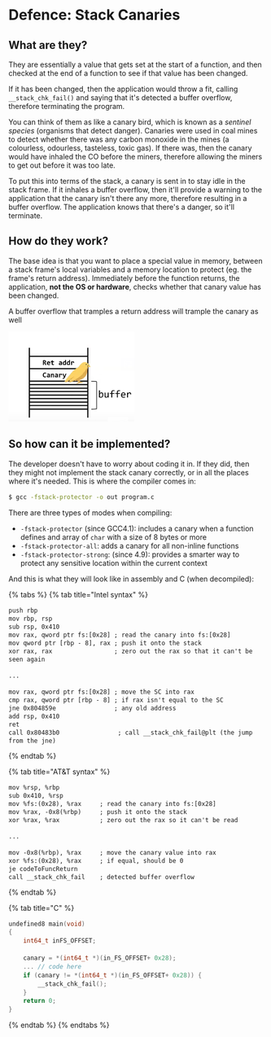 # Defence: Stack Canaries

## What are they?

They are essentially a value that gets set at the start of a function, and then checked at the end of a function to see if that value has been changed.

If it has been changed, then the application would throw a fit, calling `__stack_chk_fail()` and saying that it's detected a buffer overflow, therefore terminating the program.

You can think of them as like a canary bird, which is known as a _sentinel species_ \(organisms that detect danger\). Canaries were used in coal mines to detect whether there was any carbon monoxide in the mines \(a colourless, odourless, tasteless, toxic gas\). If there was, then the canary would have inhaled the CO before the miners, therefore allowing the miners to get out before it was too late.

To put this into terms of the stack, a canary is sent in to stay idle in the stack frame. If it inhales a buffer overflow, then it'll provide a warning to the application that the canary isn't there any more, therefore resulting in a buffer overflow. The application knows that there's a danger, so it'll terminate.

## How do they work?

The base idea is that you want to place a special value in memory, between a stack frame's local variables and a memory location to protect \(eg. the frame's return address\). Immediately before the function returns, the application, **not the OS or hardware**, checks whether that canary value has been changed.

A buffer overflow that tramples a return address will trample the canary as well

![](../../../.gitbook/assets/stack_canary.png)

## So how can it be implemented?

The developer doesn't have to worry about coding it in. If they did, then they might not implement the stack canary correctly, or in all the places where it's needed. This is where the compiler comes in:

```bash
$ gcc -fstack-protector -o out program.c
```

There are three types of modes when compiling:

* `-fstack-protector` \(since GCC4.1\): includes a canary when a function defines and array of `char` with a size of 8 bytes or more
* `-fstack-protector-all`: adds a canary for all non-inline functions
* `-fstack-protector-strong`: \(since 4.9\): provides a smarter way to protect any sensitive location within the current context

And this is what they will look like in assembly and C \(when decompiled\):

{% tabs %}
{% tab title="Intel syntax" %}
```text
push rbp
mov rbp, rsp
sub rsp, 0x410
mov rax, qword ptr fs:[0x28] ; read the canary into fs:[0x28]
mov qword ptr [rbp - 8], rax ; push it onto the stack
xor rax, rax                 ; zero out the rax so that it can't be seen again

...

mov rax, qword ptr fs:[0x28] ; move the SC into rax
cmp rax, qword ptr [rbp - 8] ; if rax isn't equal to the SC
jne 0x804859e                ; any old address
add rsp, 0x410
ret
call 0x80483b0                ; call __stack_chk_fail@plt (the jump from the jne)
```
{% endtab %}

{% tab title="AT&T syntax" %}
```
mov %rsp, %rbp
sub 0x410, %rsp
mov %fs:(0x28), %rax     ; read the canary into fs:[0x28]
mov %rax, -0x8(%rbp)     ; push it onto the stack
xor %rax, %rax           ; zero out the rax so it can't be read

...

mov -0x8(%rbp), %rax     ; move the canary value into rax
xor %fs:(0x28), %rax     ; if equal, should be 0
je codeToFuncReturn
call __stack_chk_fail    ; detected buffer overflow
```
{% endtab %}

{% tab title="C" %}
```c
undefined8 main(void)
{
    int64_t inFS_OFFSET;
    
    canary = *(int64_t *)(in_FS_OFFSET+ 0x28);
    ... // code here
    if (canary != *(int64_t *)(in_FS_OFFSET+ 0x28)) {
        __stack_chk_fail();
    }
    return 0;
}
```
{% endtab %}
{% endtabs %}



